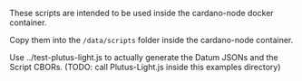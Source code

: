 These scripts are intended to be used inside the cardano-node docker container.

Copy them into the `/data/scripts` folder inside the cardano-node container.

Use ../test-plutus-light.js to actually generate the Datum JSONs and the Script CBORs. (TODO: call Plutus-Light.js inside this examples directory)
